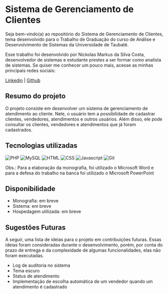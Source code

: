 # Sistema de Gerenciamento de Clientes

Seja bem-vindo(a) ao repositório do Sistema de Gerenciamento de Clientes, tema desenvolvido para o Trabalho de Graduação do curso de Análise e Desenvolvimento de Sistemas da Universidade de Taubaté.

Esse trabalho foi desenvolvido por Nickolas Markus da Silva Costa, desenvolvedor de sistemas e estudante prestes a ser formar como analista de sistemas. Se quiser me conhecer um pouco mais, acesse as minhas principais redes sociais:

[Linkedin](https://www.linkedin.com/in/nickolas09) | [Github](https://github.com/nikolau96)

## Resumo do projeto

O projeto consiste em desenvolver um sistema de gerenciamento de atendimento ao cliente. Nele, o usuário tem a possibilidade de cadastrar clientes, vendedores, atendimentos e outros usuários. Além disso, ele pode consultar os clientes, vendedores e atendimentos que já foram cadastrados.

## Tecnologias utilizadas

![PHP](https://img.icons8.com/?size=100&id=fAMVO_fuoOuC&format=png&color=000000)
![MySQL](https://img.icons8.com/?size=100&id=39858&format=png&color=000000) 
![HTML](https://img.icons8.com/?size=100&id=20909&format=png&color=000000)
![CSS](https://img.icons8.com/?size=100&id=21278&format=png&color=000000)
![Javascript](https://img.icons8.com/?size=100&id=108784&format=png&color=000000)
![Git](https://img.icons8.com/?size=100&id=20906&format=png&color=000000)

Obs.: Para a elaboração da monografia, foi utilizado o Microsoft Word e para a defesa do trabalho na banca foi utilizado o Microsoft PowerPoint

## Disponibilidade
* Monografia: em breve
* Sistema: em breve
* Hospedagem utilizada: em breve

## Sugestões Futuras
A seguir, uma lista de ideias para o projeto em contribuições futuras. Essas ideias foram consideradas durante o desenvolvimento, porém, por conta do prazo de entrega e da complexidade de algumas funcionalidades, elas não foram executadas.
* Log de auditoria no sistema
* Tema escuro
* Status de atendimento
* Implementação de escolha automática de um vendedor quando um atendimento é cadastrado
